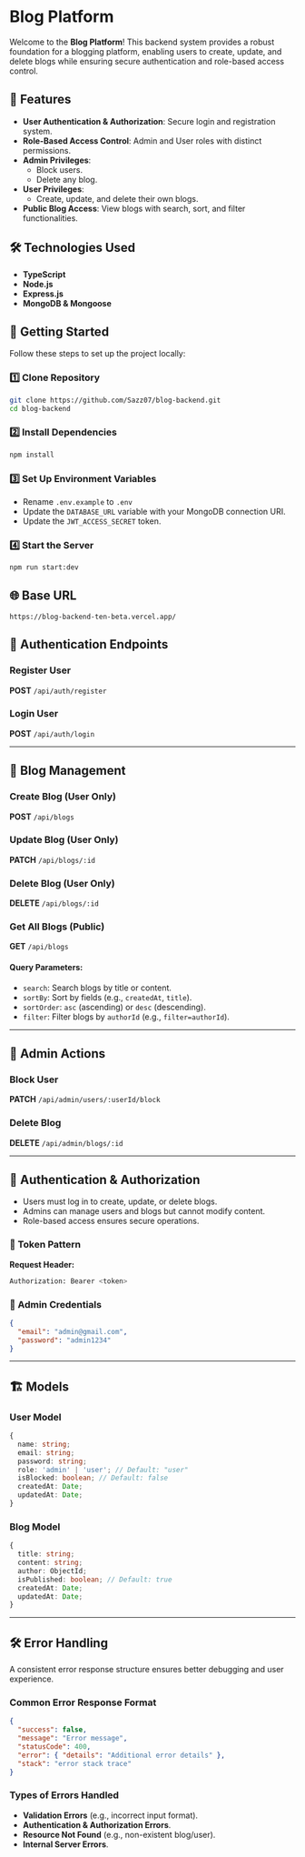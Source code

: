 # Blog Platform

Welcome to the **Blog Platform**! This backend system provides a robust foundation for a blogging platform, enabling users to create, update, and delete blogs while ensuring secure authentication and role-based access control.

## 🚀 Features

- **User Authentication & Authorization**: Secure login and registration system.
- **Role-Based Access Control**: Admin and User roles with distinct permissions.
- **Admin Privileges**:
  - Block users.
  - Delete any blog.
- **User Privileges**:
  - Create, update, and delete their own blogs.
- **Public Blog Access**: View blogs with search, sort, and filter functionalities.

## 🛠️ Technologies Used

- **TypeScript**
- **Node.js**
- **Express.js**
- **MongoDB & Mongoose**

## 📌 Getting Started

Follow these steps to set up the project locally:

### 1️⃣ Clone Repository

```sh
git clone https://github.com/Sazz07/blog-backend.git
cd blog-backend
```

### 2️⃣ Install Dependencies

```sh
npm install
```

### 3️⃣ Set Up Environment Variables

- Rename `.env.example` to `.env`
- Update the `DATABASE_URL` variable with your MongoDB connection URI.
- Update the `JWT_ACCESS_SECRET` token.

### 4️⃣ Start the Server

```sh
npm run start:dev
```

## 🌐 Base URL

```
https://blog-backend-ten-beta.vercel.app/
```

## 🔑 Authentication Endpoints

### Register User

**POST** `/api/auth/register`

### Login User

**POST** `/api/auth/login`

---

## 📝 Blog Management

### Create Blog (User Only)

**POST** `/api/blogs`

### Update Blog (User Only)

**PATCH** `/api/blogs/:id`

### Delete Blog (User Only)

**DELETE** `/api/blogs/:id`

### Get All Blogs (Public)

**GET** `/api/blogs`

#### Query Parameters:

- `search`: Search blogs by title or content.
- `sortBy`: Sort by fields (e.g., `createdAt`, `title`).
- `sortOrder`: `asc` (ascending) or `desc` (descending).
- `filter`: Filter blogs by `authorId` (e.g., `filter=authorId`).

---

## 🔧 Admin Actions

### Block User

**PATCH** `/api/admin/users/:userId/block`

### Delete Blog

**DELETE** `/api/admin/blogs/:id`

---

## 🔐 Authentication & Authorization

- Users must log in to create, update, or delete blogs.
- Admins can manage users and blogs but cannot modify content.
- Role-based access ensures secure operations.

### 🔑 Token Pattern

**Request Header:**

```sh
Authorization: Bearer <token>
```

### 📌 Admin Credentials

```json
{
  "email": "admin@gmail.com",
  "password": "admin1234"
}
```

---

## 🏗️ Models

### User Model

```ts
{
  name: string;
  email: string;
  password: string;
  role: 'admin' | 'user'; // Default: "user"
  isBlocked: boolean; // Default: false
  createdAt: Date;
  updatedAt: Date;
}
```

### Blog Model

```ts
{
  title: string;
  content: string;
  author: ObjectId;
  isPublished: boolean; // Default: true
  createdAt: Date;
  updatedAt: Date;
}
```

---

## 🛠️ Error Handling

A consistent error response structure ensures better debugging and user experience.

### Common Error Response Format

```json
{
  "success": false,
  "message": "Error message",
  "statusCode": 400,
  "error": { "details": "Additional error details" },
  "stack": "error stack trace"
}
```

### Types of Errors Handled

- **Validation Errors** (e.g., incorrect input format).
- **Authentication & Authorization Errors**.
- **Resource Not Found** (e.g., non-existent blog/user).
- **Internal Server Errors**.
